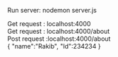 Run server: nodemon server.js

Get request : localhost:4000 <br/>
Get request : localhost:4000/about <br/>
Post request :localhost:4000/about <br/>
{
    "name":"Rakib",
    "Id":234234
}